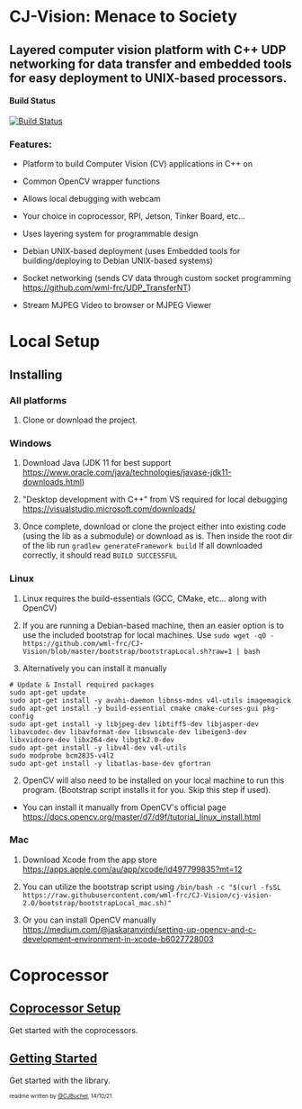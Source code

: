 # CJ-Vision: Menace to Society

## Layered computer vision platform with C++ UDP networking for data transfer and embedded tools for easy deployment to UNIX-based processors.

#### Build Status
[![Build Status](https://dev.azure.com/ConnorBuchel0890/WML/_apis/build/status/wml-frc.CJ-Vision?branchName=master)](https://dev.azure.com/ConnorBuchel0890/WML/_build/latest?definitionId=12&branchName=master)

### Features:
- Platform to build Computer Vision (CV) applications in C++ on

- Common OpenCV wrapper functions

- Allows local debugging with webcam

- Your choice in coprocessor, RPI, Jetson, Tinker Board, etc...

- Uses layering system for programmable design

- Debian UNIX-based deployment (uses Embedded tools for building/deploying to Debian UNIX-based systems)

- Socket networking (sends CV data through custom socket programming https://github.com/wml-frc/UDP_TransferNT)

- Stream MJPEG Video to browser or MJPEG Viewer

# Local Setup

## Installing

### All platforms
1. Clone or download the project.

### Windows
1. Download Java (JDK 11 for best support https://www.oracle.com/java/technologies/javase-jdk11-downloads.html)

2. "Desktop development with C++" from VS required for local debugging https://visualstudio.microsoft.com/downloads/

2. Once complete, download or clone the project either into existing code (using the lib as a submodule) or download as is.
Then inside the root dir of the lib run `gradlew generateFramework build`
If all downloaded correctly, it should read `BUILD SUCCESSFUL`

### Linux
1. Linux requires the build-essentials (GCC, CMake, etc... along with OpenCV)

2. If you are running a Debian-based machine, then an easier option is to use the included bootstrap for local machines. Use `sudo wget -qO - https://github.com/wml-frc/CJ-Vision/blob/master/bootstrap/bootstrapLocal.sh?raw=1 | bash`

1. Alternatively you can install it manually
```shell
# Update & Install required packages
sudo apt-get update
sudo apt-get install -y avahi-daemon libnss-mdns v4l-utils imagemagick
sudo apt-get install -y build-essential cmake cmake-curses-gui pkg-config
sudo apt-get install -y libjpeg-dev libtiff5-dev libjasper-dev libavcodec-dev libavformat-dev libswscale-dev libeigen3-dev libxvidcore-dev libx264-dev libgtk2.0-dev
sudo apt-get install -y libv4l-dev v4l-utils
sudo modprobe bcm2835-v4l2
sudo apt-get install -y libatlas-base-dev gfortran
```

2. OpenCV will also need to be installed on your local machine to run this program. (Bootstrap script installs it for you. Skip this step if used).
- You can install it manually from OpenCV's official page https://docs.opencv.org/master/d7/d9f/tutorial_linux_install.html

### Mac
1. Download Xcode from the app store https://apps.apple.com/au/app/xcode/id497799835?mt=12

2. You can utilize the bootstrap script using `/bin/bash -c "$(curl -fsSL https://raw.githubusercontent.com/wml-frc/CJ-Vision/cj-vision-2.0/bootstrap/bootstrapLocal_mac.sh)"`

1. Or you can install OpenCV manually https://medium.com/@jaskaranvirdi/setting-up-opencv-and-c-development-environment-in-xcode-b6027728003


# Coprocessor
## [Coprocessor Setup](docs/coproc.md)
Get started with the coprocessors.

## [Getting Started](docs/gettingStarted.md)
Get started with the library.

<sub><sup>readme written by [@CJBuchel](https://github.com/CJBuchel), 14/10/21</sup></sub>
